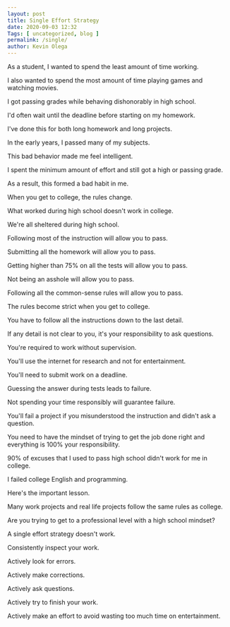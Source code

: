 ```yaml
--- 
layout: post 
title: Single Effort Strategy
date: 2020-09-03 12:32
Tags: [ uncategorized, blog ]
permalink: /single/ 
author: Kevin Olega 
--- 
```

As a student, I wanted to spend the least amount of time working.

I also wanted to spend the most amount of time playing games and watching movies.

I got passing grades while behaving dishonorably in high school.

I'd often wait until the deadline before starting on my homework.

I've done this for both long homework and long projects.

In the early years, I passed many of my subjects.

This bad behavior made me feel intelligent.

I spent the minimum amount of effort and still got a high or passing grade.

As a result, this formed a bad habit in me.

When you get to college, the rules change.

What worked during high school doesn't work in college.

We're all sheltered during high school.

Following most of the instruction will allow you to pass.

Submitting all the homework will allow you to pass.

Getting higher than 75% on all the tests will allow you to pass.

Not being an asshole will allow you to pass.

Following all the common-sense rules will allow you to pass.

The rules become strict when you get to college.

You have to follow all the instructions down to the last detail.

If any detail is not clear to you, it's your responsibility to ask questions.

You're required to work without supervision.

You'll use the internet for research and not for entertainment.

You'll need to submit work on a deadline.

Guessing the answer during tests leads to failure.

Not spending your time responsibly will guarantee failure.

You'll fail a project if you misunderstood the instruction and didn't ask a question.

You need to have the mindset of trying to get the job done right and everything is 100% your responsibility.

90% of excuses that I used to pass high school didn't work for me in college.

I failed college English and programming.

Here's the important lesson.

Many work projects and real life projects follow the same rules as college.

Are you trying to get to a professional level with a high school mindset?

A single effort strategy doesn't work.

Consistently inspect your work.

Actively look for errors.

Actively make corrections.

Actively ask questions.

Actively try to finish your work.

Actively make an effort to avoid wasting too much time on entertainment.